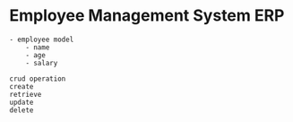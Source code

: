 # Employee Management System ERP
    - employee model
        - name
        - age
        - salary

    crud operation
    create
    retrieve
    update
    delete    